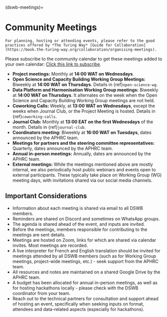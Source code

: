 (dswb-meetings)=
# Community Meetings

```{note}
For planning, hosting or attending events, please refer to the good practices offered by *The Turing Way* [Guide for Collaboration](https://book.the-turing-way.org/collaboration/organising-meetings).
```

Please subscribe to the community calendar to get these meetings added to your own calendar: [Click this link to subscribe](https://calendar.google.com/calendar/ical/47502bf06531b55e6e23c00bc11c7dcdddcef193876eb6bdb463e4ddf7eb5d1e%40group.calendar.google.com/public/basic.ics).

- **Project meetings:** Monthly at **14:00 WAT on Wednesdays**.
- **Open Science and Capacity Building Working Group Meetings:** Biweekly at **14:00 WAT on Thursdays**. Details in {ref}`open-science-wg`.
- **Data Platform and Harmonisation Working Group meetings:** Biweekly at **14:00 WAT on Thursdays**. It alternates on the week when the Open Science and Capacity Building Working Group meetings are not held.
- **Coworking Calls:** Weekly, at **13:00 WAT on Wednesdays**, except the weeks when Journal Club, or the Project Meeting is hosted. Details in {ref}`coworking-calls`.
- **Journal Club:** Monthly at **13:00 EAT on the first Wednesdays** of the month. Details in {ref}`journal-club`.
- **Coordinators meeting:** Biweekly at **16:00 WAT on Tuesdays**, dates announced by the APHRC team.
- **Meetings for partners and the steering committee representatives:** Quarterly, dates announced by the APHRC team.
- **Annual in-person meetings:** Annually, dates are announced by the APHRC team.
- **External meetings:** While the meetings mentioned above are mostly internal, we also periodically host public webinars and events open to external participants. These typically take place on Working Group (WG) meeting days, with invitations shared via our social media channels.


## Important Considerations

- Information about each meeting is shared via email to all DSWB members.
- Reminders are shared on Discord and sometimes on WhatsApp groups.
- The agenda is shared ahead of the event, and inputs are invited.
- Before the meetings, members responsible for contributing to the meetings are sent details.
- Meetings are hosted on Zoom, links for which are shared via calendar invites. Most meetings are recorded.
- A live interpreter for French and English translation should be invited for meetings attended by all DSWB members (such as for Working Group meetings, project-wide meetings, etc.) - seek support from the APHRC team.
- All resources and notes are maintained on a shared Google Drive by the APHRC team.
- A budget has been allocated for annual in-person meetings, as well as for hosting hackathons locally - please check with the DSWB coordinator from your team.
- Reach out to the technical partners for consultation and support ahead of hosting an event, specifically when seeking inputs on format, attendees and data-related aspects (especially for hackathons).
